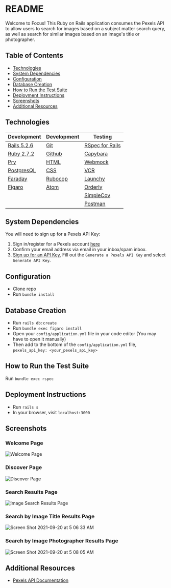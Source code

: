 # README

Welcome to Focus! This Ruby on Rails application consumes the Pexels API to allow users to search for images based on a subject matter search query, as well as search for similar images based on an image's title or photographer.

## Table of Contents
- [Technologies](#technologies)
- [System Dependencies](#system-dependencies)
- [Configuration](#configuration)
- [Database Creation](#database-creation)
- [How to Run the Test Suite](#how-to-run-the-test-suite)
- [Deployment Instructions](#deployment-instructions)
- [Screenshots](#screenshots)
- [Additional Resources](#additional-resources)

## Technologies
|Development|Development|Testing
|--- |--- |--- |
|[Rails 5.2.6](https://rubygems.org/gems/rails/versions/5.2.6)|[Git](https://git-scm.com/book/en/v2/Getting-Started-First-Time-Git-Setup)|[RSpec for Rails](https://github.com/rspec/rspec-rails)
|[Ruby 2.7.2](https://www.ruby-lang.org/en/downloads/)|[Github](https://desktop.github.com/)|[Capybara](https://github.com/teamcapybara/capybara)
|[Pry](https://rubygems.org/gems/pry/versions/0.10.3)|[HTML](https://developer.mozilla.org/en-US/docs/Web/HTML)|[Webmock](https://github.com/bblimke/webmock)
|[PostgresQL](https://www.postgresql.org/)|[CSS](https://developer.mozilla.org/en-US/docs/Web/CSS)|[VCR](https://github.com/vcr/vcr)
|[Faraday](https://github.com/lostisland/faraday)|[Rubocop](https://rubygems.org/gems/rubocop/versions/0.39.0)|[Launchy](https://rubygems.org/gems/launchy/versions/2.4.3)
|[Figaro](https://github.com/laserlemon/figaro)|[Atom](https://atom.io/)|[Orderly](https://github.com/jmondo/orderly)
|||[SimpleCov](https://rubygems.org/gems/simplecov/versions/0.12.0)
|||[Postman](https://www.postman.com/product/rest-client/)|


## System Dependencies
You will need to sign up for a Pexels API Key:
1. Sign in/register for a Pexels account [here](https://www.pexels.com/join/)
2. Confirm your email address via email in your inbox/spam inbox.
3. [Sign up for an API Key.](https://www.pexels.com/api/new/) Fill out the `Generate a Pexels API Key` and select `Generate API Key`.

## Configuration
- Clone repo
- Run `bundle install`

## Database Creation
- Run `rails db:create`
- Run `bundle exec figaro install`
- Open your `config/application.yml` file in your code editor (You may have to open it manually)
- Then add to the bottom of the `config/application.yml` file, `pexels_api_key: <your_pexels_api_key>`

<!-- * Database initialization -->

## How to Run the Test Suite
Run `bundle exec rspec`

<!-- * Services (job queues, cache servers, search engines, etc.) -->

## Deployment Instructions
- Run `rails s`
- In your browser, visit `localhost:3000`

## Screenshots
### Welcome Page
![Welcome Page](https://user-images.githubusercontent.com/81220681/133979222-e1d6ee89-053f-4ae9-aa97-d22dd9f4e42c.png)
### Discover Page
![Discover Page](https://user-images.githubusercontent.com/81220681/133979225-a17c90e4-6b7c-45b5-bd57-f9bdc16c654b.png)
### Search Results Page
![Image Search Results Page](https://user-images.githubusercontent.com/81220681/133979226-1f8f8523-a57c-4200-82ac-caaad6600b9e.png)
### Search by Image Title Results Page
![Screen Shot 2021-09-20 at 5 06 33 AM](https://user-images.githubusercontent.com/81220681/133979229-124be14e-4a62-47b2-9e4b-316a04b82a74.png)
### Search by Image Photographer Results Page
![Screen Shot 2021-09-20 at 5 08 05 AM](https://user-images.githubusercontent.com/81220681/133979233-7f91525f-707b-4114-a888-692720506011.png)

## Additional Resources
- [Pexels API Documentation](https://www.pexels.com/api/documentation/)
